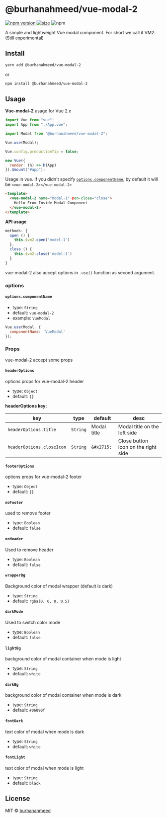 # @burhanahmeed/vue-modal-2

[![npm version](https://badgen.net/npm/v/@burhanahmeed/vue-modal-2)](https://npm.im/@burhanahmeed/vue-modal-2) [![size](https://badgen.net/bundlephobia/minzip/@burhanahmeed/vue-modal-2)](https://bundlephobia.com/result?p=@burhanahmeed/vue-modal-2) ![npm](https://img.shields.io/npm/dt/@burhanahmeed/vue-modal-2) 

A simple and lightweight Vue modal component. For short we call it VM2. (Still experimental)

## Install
```bash
yarn add @burhanahmeed/vue-modal-2
```
or
```bash
npm install @burhanahmeed/vue-modal-2
```

## Usage
__Vue-modal-2__ usage for Vue 2.x
```javascript
import Vue from "vue";
import App from "./App.vue";

import Modal from "@burhanahmeed/vue-modal-2";

Vue.use(Modal);

Vue.config.productionTip = false;

new Vue({
  render: (h) => h(App)
}).$mount("#app");

```
Usage in vue. If you didn't specify [`options.componentName`](#optionscomponentname), by default it will be `<vue-modal-2></vue-modal-2>`
```html
<template>
  <vue-modal-2 name="modal-1" @on-close="close">
    Hello From Inside Modal Component
  </vue-modal-2>
</template>
```
__API usage__
```javascript
methods: {
  open () {
    this.$vm2.open('model-1')
  },
  close () {
    this.$vm2.close('model-1')
  }
}
```

vue-modal-2 also accept options in `.use()` function as second argument.
### options
#### `options.componentName`
- type: `String`
- default: `vue-modal-2`
- example: `VueModal`
```javascript
Vue.use(Modal. {
  componentName: 'VueModal'
});
```
### Props
vue-modal-2 accept some props

#### `headerOptions`
options props for vue-modal-2 header
- type: `Object`
- default: `{}`

__headerOptions key:__

|key|type|default|desc|
|---|---|---|---|
|`headerOptions.title`|`String`|Modal title| Modal title on the left side|
|`headerOptions.closeIcon`|`String`|`&#x2715;`|Close button icon on the right side|

#### `footerOptions`
options props for vue-modal-2 footer
- type: `Object`
- default: `{}`

#### `noFooter`
used to remove footer
- type: `Boolean`
- default: `false`
#### `noHeader`
Used to remove header
- type: `Boolean`
- default: `false`
#### `wrapperBg`
Background color of modal wrapper (default is dark)
- type: `String`
- default: `rgba(0, 0, 0, 0.5)`
#### `darkMode`
Used to switch color mode
- type: `Boolean`
- default: `false`
#### `lightBg`
background color of modal container when mode is light
- type: `String`
- default: `white`
#### `darkBg`
background color of modal container when mode is dark
- type: `String`
- default: `#06090f`
#### `fontDark`
text color of modal when mode is dark
- type: `String`
- default: `white`
#### `fontLight`
text color of modal when mode is light
- type: `String`
- default: `black`


## License

MIT &copy; [burhanahmeed](https://github.com/burhanahmeed/vue-modal-2)